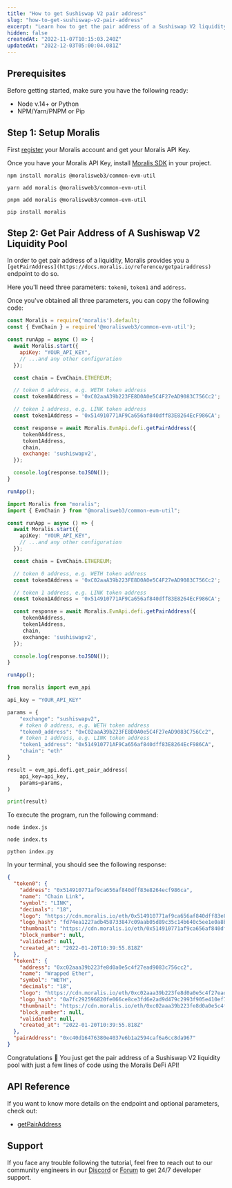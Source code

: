 ```yaml
---
title: "How to get Sushiswap V2 pair address"
slug: "how-to-get-sushiswap-v2-pair-address"
excerpt: "Learn how to get the pair address of a Sushiswap V2 liquidity pool using Moralis DeFi API."
hidden: false
createdAt: "2022-11-07T10:15:03.240Z"
updatedAt: "2022-12-03T05:00:04.081Z"
---
```

## Prerequisites

Before getting started, make sure you have the following ready:

- Node v.14+ or Python
- NPM/Yarn/PNPM or Pip

## Step 1: Setup Moralis

First [register](https://docs.moralis.io/docs/quickstart) your Moralis account and get your Moralis API Key.

Once you have your Moralis API Key, install [Moralis SDK](https://docs.moralis.io/docs/moralis-sdk) in your project.

```shell npm
npm install moralis @moralisweb3/common-evm-util
```
```shell yarn
yarn add moralis @moralisweb3/common-evm-util
```
```shell pnpm
pnpm add moralis @moralisweb3/common-evm-util
```
```Text pip
pip install moralis
```



## Step 2: Get Pair Address of A Sushiswap V2 Liquidity Pool

In order to get pair address of a liquidity, Moralis provides you a `[getPairAddress](https://docs.moralis.io/reference/getpairaddress)` endpoint to do so.

Here you'll need three parameters: `token0`, `token1` and `address`.

Once you've obtained all three parameters, you can copy the following code:

```javascript index.js
const Moralis = require('moralis').default;
const { EvmChain } = require('@moralisweb3/common-evm-util');

const runApp = async () => {
  await Moralis.start({
    apiKey: "YOUR_API_KEY",
    // ...and any other configuration
  });

  const chain = EvmChain.ETHEREUM;

  // token 0 address, e.g. WETH token address
  const token0Address = '0xC02aaA39b223FE8D0A0e5C4F27eAD9083C756Cc2';

  // token 1 address, e.g. LINK token address
  const token1Address = '0x514910771AF9Ca656af840dff83E8264EcF986CA';

  const response = await Moralis.EvmApi.defi.getPairAddress({
     token0Address,
     token1Address,
     chain,
     exchange: 'sushiswapv2',
  });

  console.log(response.toJSON());
}

runApp();
```
```typescript index.ts
import Moralis from "moralis";
import { EvmChain } from "@moralisweb3/common-evm-util";

const runApp = async () => {
  await Moralis.start({
    apiKey: "YOUR_API_KEY",
    // ...and any other configuration
  });

  const chain = EvmChain.ETHEREUM;

  // token 0 address, e.g. WETH token address
  const token0Address = '0xC02aaA39b223FE8D0A0e5C4F27eAD9083C756Cc2';

  // token 1 address, e.g. LINK token address
  const token1Address = '0x514910771AF9Ca656af840dff83E8264EcF986CA';

  const response = await Moralis.EvmApi.defi.getPairAddress({
     token0Address,
     token1Address,
     chain,
     exchange: 'sushiswapv2',
  });

  console.log(response.toJSON());
}

runApp();
```
```python index.py
from moralis import evm_api

api_key = "YOUR_API_KEY"

params = {
    "exchange": "sushiswapv2",
    # token 0 address, e.g. WETH token address
    "token0_address": "0xC02aaA39b223FE8D0A0e5C4F27eAD9083C756Cc2", 
    # token 1 address, e.g. LINK token address
    "token1_address": "0x514910771AF9Ca656af840dff83E8264EcF986CA", 
    "chain": "eth"
}

result = evm_api.defi.get_pair_address(
    api_key=api_key,
    params=params,
)

print(result)
```



To execute the program, run the following command:

```Text Shell (JavaScript)
node index.js
```
```Text Shell (TypeScript)
node index.ts
```
```Text Shell (Python)
python index.py
```



In your terminal, you should see the following response:

```json
{
  "token0": {
    "address": "0x514910771af9ca656af840dff83e8264ecf986ca",
    "name": "Chain Link",
    "symbol": "LINK",
    "decimals": "18",
    "logo": "https://cdn.moralis.io/eth/0x514910771af9ca656af840dff83e8264ecf986ca.png",
    "logo_hash": "fd74ea1227adb458733847c09aab05d89c35c14b640c5ee1e0a8bffa79193eb4",
    "thumbnail": "https://cdn.moralis.io/eth/0x514910771af9ca656af840dff83e8264ecf986ca_thumb.png",
    "block_number": null,
    "validated": null,
    "created_at": "2022-01-20T10:39:55.818Z"
  },
  "token1": {
    "address": "0xc02aaa39b223fe8d0a0e5c4f27ead9083c756cc2",
    "name": "Wrapped Ether",
    "symbol": "WETH",
    "decimals": "18",
    "logo": "https://cdn.moralis.io/eth/0xc02aaa39b223fe8d0a0e5c4f27ead9083c756cc2.png",
    "logo_hash": "0a7fc292596820fe066ce8ce3fd6e2ad9d479c2993f905e410ef74f2062a83ec",
    "thumbnail": "https://cdn.moralis.io/eth/0xc02aaa39b223fe8d0a0e5c4f27ead9083c756cc2_thumb.png",
    "block_number": null,
    "validated": null,
    "created_at": "2022-01-20T10:39:55.818Z"
  },
  "pairAddress": "0xc40d16476380e4037e6b1a2594caf6a6cc8da967"
}
```



Congratulations 🥳 You just get the pair address of a Sushiswap V2 liquidity pool with just a few lines of code using the Moralis DeFi API!

## API Reference

If you want to know more details on the endpoint and optional parameters, check out:

- [getPairAddress](https://docs.moralis.io/reference/getpairaddress)

## Support

If you face any trouble following the tutorial, feel free to reach out to our community engineers in our [Discord](https://moralis.io/discord) or [Forum](https://forum.moralis.io) to get 24/7 developer support.